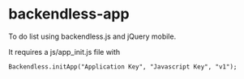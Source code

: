 # backendless-app
To do list using backendless.js and jQuery mobile.

It requires a js/app_init.js file with
```html
Backendless.initApp("Application Key", "Javascript Key", "v1");
````
